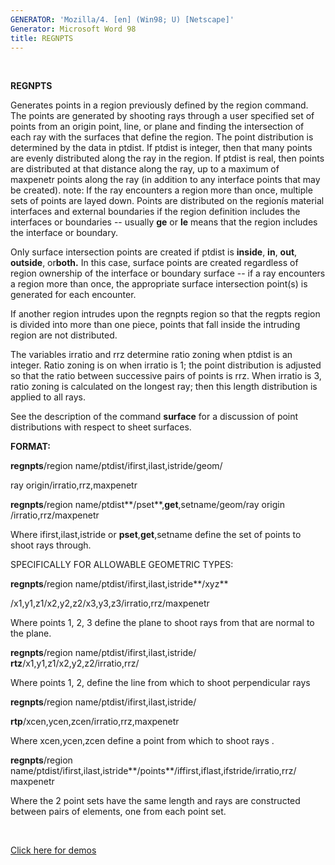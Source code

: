 ```yaml
---
GENERATOR: 'Mozilla/4. [en] (Win98; U) [Netscape]'
Generator: Microsoft Word 98
title: REGNPTS
---
```


 

 **REGNPTS**

  Generates points in a region previously defined by the region
  command. The points are generated by shooting rays through a user
  specified set of points from an origin point, line, or plane and
  finding the intersection of each ray with the surfaces that define
  the region. The point distribution is determined by the data in
  ptdist. If ptdist is integer, then that many points are evenly
  distributed along the ray in the region. If ptdist is real, then
  points are distributed at that distance along the ray, up to a
  maximum of maxpenetr points along the ray (in addition to any
  interface points that may be created). note: If the ray encounters a
  region more than once, multiple sets of points are layed down.
  Points are distributed on the regionís material interfaces and
  external boundaries if the region definition includes the interfaces
  or boundaries -- usually **ge** or **le** means that the region
  includes the interface or boundary.

  Only surface intersection points are created if ptdist is
  **inside**, **in**, **out**, **outside**, or**both.** In this case,
  surface points are created regardless of region ownership of the
  interface or boundary surface -- if a ray encounters a region more
  than once, the appropriate surface intersection point(s) is
  generated for each encounter.

  If another region intrudes upon the regnpts region so that the
  regpts region is divided into more than one piece, points that fall
  inside the intruding region are not distributed.

  The variables irratio and rrz determine ratio zoning when ptdist is
  an integer. Ratio zoning is on when irratio is 1; the point
  distribution is adjusted so that the ratio between successive pairs
  of points is rrz. When irratio is 3, ratio zoning is calculated on
  the longest ray; then this length distribution is applied to all
  rays.

  See the description of the command **surface** for a discussion of
  point distributions with respect to sheet surfaces.

 **FORMAT:**

 **regnpts**/region name/ptdist/ifirst,ilast,istride/geom/

 ray origin/irratio,rrz,maxpenetr

 **regnpts**/region name/ptdist**/pset**,**get**,setname/geom/ray
 origin /irratio,rrz/maxpenetr

 Where ifirst,ilast,istride or **pset**,**get**,setname define the set
 of points to shoot rays through.

 SPECIFICALLY FOR ALLOWABLE GEOMETRIC TYPES:

 **regnpts**/region name/ptdist/ifirst,ilast,istride**/xyz**

 /x1,y1,z1/x2,y2,z2/x3,y3,z3/irratio,rrz/maxpenetr

 Where points 1, 2, 3 define the plane to shoot rays from that are
 normal to the plane.

 **regnpts**/region name/ptdist/ifirst,ilast,istride/
 **rtz**/x1,y1,z1/x2,y2,z2/irratio,rrz/

 Where points 1, 2, define the line from which to shoot perpendicular
 rays

 **regnpts**/region name/ptdist/ifirst,ilast,istride/

 **rtp**/xcen,ycen,zcen/irratio,rrz,maxpenetr

 Where xcen,ycen,zcen define a point from which to shoot rays .

 **regnpts**/region
 name/ptdist/ifirst,ilast,istride**/points**/iffirst,iflast,ifstride/irratio,rrz/
 maxpenetr

 Where the 2 point sets have the same length and rays are constructed
 between pairs of elements, one from each point set.

  

 [Click here for demos](demos/regnpts/test/md/main_regnpts.md)
